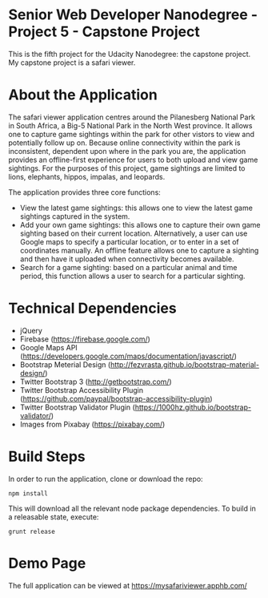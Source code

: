 # Senior Web Developer Nanodegree - Project 5 - Capstone Project

This is the fifth project for the Udacity Nanodegree: the capstone project. My capstone project is a safari viewer.

# About the Application

The safari viewer application centres around the Pilanesberg National Park in South Africa, a Big-5 National Park in the North West province. It allows one to capture game sightings within the park for other vistors to view and potentially follow up on. Because online connectivity within the park is inconsistent, dependent upon where in the park you are, the application provides an offline-first experience for users to both upload and view game sightings. For the purposes of this project, game sightings are limited to lions, elephants, hippos, impalas, and leopards.

The application provides three core functions:
- View the latest game sightings: this allows one to view the latest game sightings captured in the system.
- Add your own game sightings: this allows one to capture their own game sighting based on their current location. Alternatively, a user can use Google maps to specify a particular location, or to enter in a set of coordinates manually. An offline feature allows one to capture a sighting and then have it uploaded when connectivity becomes available. 
- Search for a game sighting: based on a particular animal and time period, this function allows a user to search for a particular sighting.

# Technical Dependencies

- jQuery
- Firebase (https://firebase.google.com/)
- Google Maps API (https://developers.google.com/maps/documentation/javascript/)
- Bootstrap Meterial Design (http://fezvrasta.github.io/bootstrap-material-design/)
- Twitter Bootstrap 3 (http://getbootstrap.com/)
- Twitter Bootstrap Accessibility Plugin (https://github.com/paypal/bootstrap-accessibility-plugin)
- Twitter Bootstrap Validator Plugin (https://1000hz.github.io/bootstrap-validator/)
- Images from Pixabay (https://pixabay.com/)

# Build Steps

In order to run the application, clone or download the repo:
```
npm install
```
This will download all the relevant node package dependencies. To build in a releasable state, execute:
```
grunt release
```

# Demo Page

The full application can be viewed at https://mysafariviewer.apphb.com/